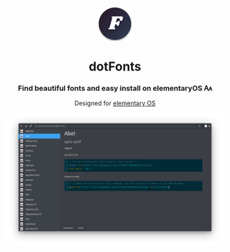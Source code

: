 <div align="center">
  <span align="center"> <img width="80" height="80" class="center" src="data/icons/128/com.github.aimproxy.dotfonts.svg" alt="Icon"></span>
  <h1 align="center">dotFonts</h1>
  <h3 align="center">Find beautiful fonts and easy install on elementaryOS 🗛</h3>
  <p align="center">Designed for <a href="https://elementary.io">elementary OS</a></p>
</div>


<p align="center">
  <img src="data/screenshots/app.png">
</p>
